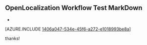 ## OpenLocalization Workflow Test MarkDown
* 

[AZURE.INCLUDE [1406a047-534e-45f6-a272-e1018993be8a](calleeMd1.md)]

 
thanks!
